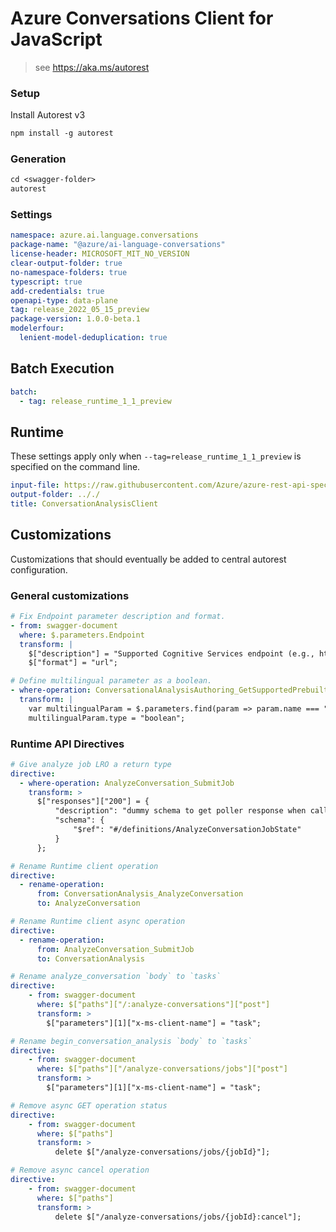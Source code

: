 # Azure Conversations Client for JavaScript

> see https://aka.ms/autorest

### Setup

Install Autorest v3

```ps
npm install -g autorest
```

### Generation

```ps
cd <swagger-folder>
autorest
```

### Settings

```yaml
namespace: azure.ai.language.conversations
package-name: "@azure/ai-language-conversations"
license-header: MICROSOFT_MIT_NO_VERSION
clear-output-folder: true
no-namespace-folders: true
typescript: true
add-credentials: true
openapi-type: data-plane
tag: release_2022_05_15_preview
package-version: 1.0.0-beta.1
modelerfour:
  lenient-model-deduplication: true
```

## Batch Execution

```yaml
batch:
  - tag: release_runtime_1_1_preview
```

## Runtime

These settings apply only when `--tag=release_runtime_1_1_preview` is specified on the command line.

```yaml $(tag) == 'release_runtime_1_1_preview'
input-file: https://raw.githubusercontent.com/Azure/azure-rest-api-specs/e7f37e4e43b1d12fd1988fda3ed39624c4b23303/specification/cognitiveservices/data-plane/Language/preview/2022-05-15-preview/analyzeconversations.json
output-folder: .././
title: ConversationAnalysisClient
```

## Customizations

Customizations that should eventually be added to central autorest configuration.

### General customizations

```yaml
# Fix Endpoint parameter description and format.
- from: swagger-document
  where: $.parameters.Endpoint
  transform: |
    $["description"] = "Supported Cognitive Services endpoint (e.g., https://<resource-name>.cognitiveservices.azure.com).";
    $["format"] = "url";

# Define multilingual parameter as a boolean.
- where-operation: ConversationalAnalysisAuthoring_GetSupportedPrebuiltEntities
  transform: |
    var multilingualParam = $.parameters.find(param => param.name === "multilingual");
    multilingualParam.type = "boolean";
```

### Runtime API Directives

```yaml $(tag) == 'release_runtime_1_1_preview'
# Give analyze job LRO a return type
directive:
  - where-operation: AnalyzeConversation_SubmitJob
    transform: >
      $["responses"]["200"] = {
          "description": "dummy schema to get poller response when calling .result()",
          "schema": {
              "$ref": "#/definitions/AnalyzeConversationJobState"
          }
      };
```

```yaml $(tag) == 'release_runtime_1_1_preview'
# Rename Runtime client operation
directive:
  - rename-operation:
      from: ConversationAnalysis_AnalyzeConversation
      to: AnalyzeConversation
```

```yaml $(tag) == 'release_runtime_1_1_preview'
# Rename Runtime client async operation
directive:
  - rename-operation:
      from: AnalyzeConversation_SubmitJob
      to: ConversationAnalysis
```

```yaml $(tag) == 'release_runtime_1_1_preview'
# Rename analyze_conversation `body` to `tasks`
directive:
    - from: swagger-document
      where: $["paths"]["/:analyze-conversations"]["post"]
      transform: >
        $["parameters"][1]["x-ms-client-name"] = "task";
```

```yaml $(tag) == 'release_runtime_1_1_preview'
# Rename begin_conversation_analysis `body` to `tasks`
directive:
    - from: swagger-document
      where: $["paths"]["/analyze-conversations/jobs"]["post"]
      transform: >
        $["parameters"][1]["x-ms-client-name"] = "task";
```

```yaml $(tag) == 'release_runtime_1_1_preview'
# Remove async GET operation status
directive:
    - from: swagger-document
      where: $["paths"]
      transform: >
          delete $["/analyze-conversations/jobs/{jobId}"];
```

```yaml $(tag) == 'release_runtime_1_1_preview'
# Remove async cancel operation
directive:
    - from: swagger-document
      where: $["paths"]
      transform: >
          delete $["/analyze-conversations/jobs/{jobId}:cancel"];
```